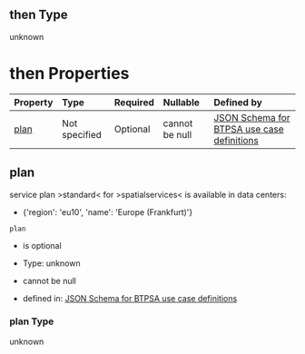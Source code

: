 ## then Type

unknown

# then Properties

| Property      | Type          | Required | Nullable       | Defined by                                                                                                                                                                                                                                        |
| :------------ | :------------ | :------- | :------------- | :------------------------------------------------------------------------------------------------------------------------------------------------------------------------------------------------------------------------------------------------ |
| [plan](#plan) | Not specified | Optional | cannot be null | [JSON Schema for BTPSA use case definitions](btpsa-usecase-properties-services-items-allof-1-then-allof-112-then-allof-1-then-properties-plan.md "undefined#/properties/services/items/allOf/1/then/allOf/112/then/allOf/1/then/properties/plan") |

## plan

service plan >standard< for >spatialservices< is available in data centers:

*   {'region': 'eu10', 'name': 'Europe (Frankfurt)'}

`plan`

*   is optional

*   Type: unknown

*   cannot be null

*   defined in: [JSON Schema for BTPSA use case definitions](btpsa-usecase-properties-services-items-allof-1-then-allof-112-then-allof-1-then-properties-plan.md "undefined#/properties/services/items/allOf/1/then/allOf/112/then/allOf/1/then/properties/plan")

### plan Type

unknown
